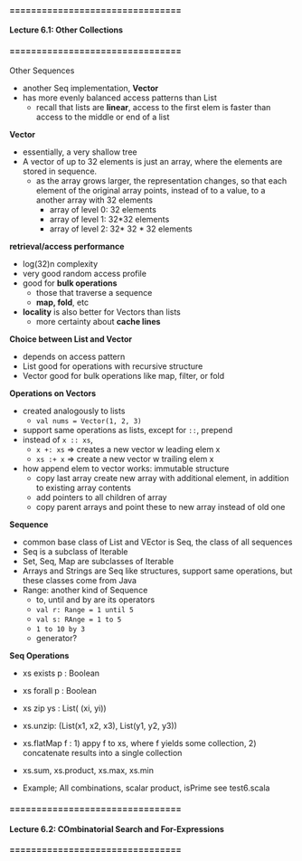 #### ================================
**Lecture 6.1: Other Collections**
#### ================================

Other Sequences
- another Seq implementation, **Vector**
- has more evenly balanced access patterns than List
  - recall that lists are **linear**, access to the first elem is faster than access to the middle or end of a list

**Vector**
- essentially, a very shallow tree
- A vector of up to 32 elements is just an array, where the elements are stored in sequence.
  - as the array grows larger, the representation changes, so that each element of the original array points, instead of to a value, to a another array with 32 elements
    - array of level 0: 32 elements
    - array of level 1: 32*32 elements
    - array of level 2: 32* 32 * 32 elements

**retrieval/access performance**
- log(32)n complexity 
- very good random access profile 
- good for **bulk operations**
  - those that traverse a sequence
  - **map, fold**, etc
- **locality** is also better for Vectors than lists
  - more certainty about **cache lines**

**Choice between List and Vector**
- depends on access pattern
- List good for operations with recursive structure
- Vector good for bulk operations like map, filter, or fold 

**Operations on Vectors**
- created analogously to lists
  - `val nums = Vector(1, 2, 3)`
- support same operations as lists, except for `::`, prepend 
- instead of `x :: xs`,
  - `x +: xs` => creates a new vector w leading elem x
  - `xs :+ x` => create a new vector w trailing elem x
- how append elem to vector works: immutable structure
  - copy last array create new array with additional element, in addition to existing array contents
  - add pointers to all children of array 
  - copy parent arrays and point these to new array instead of old one

**Sequence**
- common base class of List and VEctor is Seq, the class of all sequences
- Seq is a subclass of Iterable 
- Set, Seq, Map are subclasses of Iterable 
- Arrays and Strings are Seq like structures, support same operations, but these classes come from Java
- Range: another kind of Sequence
  - to, until and by are its operators
  - `val r: Range = 1 until 5`
  - `val s: RAnge = 1 to 5`
  - `1 to 10 by 3`
  - generator? 

**Seq Operations**
- xs exists p : Boolean
- xs forall p : Boolean
- xs zip ys : List( (xi, yi)) 
- xs.unzip: (List(x1, x2, x3), List(y1, y2, y3))
- xs.flatMap f : 1) appy f to xs, where f yields some collection, 2) concatenate results into a single collection 
- xs.sum, xs.product, xs.max, xs.min 

- Example; All combinations, scalar product, isPrime see test6.scala


#### ================================
**Lecture 6.2: COmbinatorial Search and For-Expressions**
#### ================================



